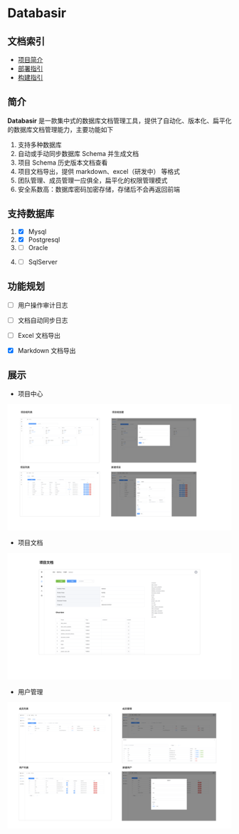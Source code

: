 # Databasir

## 文档索引

- [项目简介](#)
- [部署指引](README/deploy.md)
- [构建指引](README/build.md)



## 简介

**Databasir** 是一款集中式的数据库文档管理工具，提供了自动化、版本化、扁平化的数据库文档管理能力，主要功能如下

1. 支持多种数据库
1. 自动或手动同步数据库 Schema 并生成文档
2. 项目 Schema 历史版本文档查看
3. 项目文档导出，提供 markdown、excel（研发中） 等格式
4. 团队管理、成员管理一应俱全，扁平化的权限管理模式
5. 安全系数高：数据库密码加密存储，存储后不会再返回前端



## 支持数据库

1. - [x] Mysql
2. - [x] Postgresql
3. - [ ] Oracle
4. - [ ] SqlServer



## 功能规划

- [ ] 用户操作审计日志
- [ ] 文档自动同步日志
- [ ] Excel 文档导出
- [x] Markdown 文档导出



## 展示

- 项目中心

![](README/a.png)

- 项目文档

![](README/b.png)

- 用户管理

![](README/c.png)